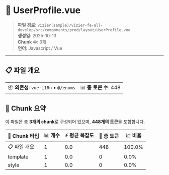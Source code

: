 # 📄 UserProfile.vue

> **파일 경로**: `vizier(sample)/vizier-fe-all-develop/src/components/prod/layout/UserProfile.vue`  
> **생성일**: 2025-10-13  
> **Chunk 수**: 3개  
> **언어**: Javascript / Vue
---





## 📋 파일 개요

| | |
|--|--|
| 📦 **의존성**: `vue-i18n` • `@/enums` | 📊 **총 토큰 수**: 448 |






## 🧩 Chunk 요약

이 파일은 총 **3개의 chunk**로 구성되어 있으며, **448개의 토큰**을 포함합니다.

| 🧩 Chunk 타입 | 📊 개수 | ⚡ 평균 복잡도 | 📝 총 토큰 | 📈 비율 |
|---------------|--------|-------------|----------|--------|
| 📋 파일 개요 | 1 | 0.0 | 448 | 100.0% |
| template | 1 | 0.0 | 0 | 0.0% |
| style | 1 | 0.0 | 0 | 0.0% |

